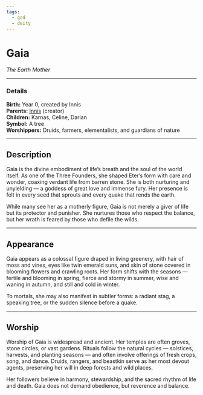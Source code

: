 ```yaml
---
tags:
  - god
  - deity
---
```



# **Gaia**

_The Earth Mother_

---

### **Details**

**Birth:** Year 0, created by Innis  
**Parents:** [Innis](Innis) (creator)  
**Children:** Karnas, Celine, Darian  
**Symbol:** A tree  
**Worshippers:** Druids, farmers, elementalists, and guardians of nature

---

## **Description**

Gaia is the divine embodiment of life’s breath and the soul of the world itself. As one of the Three Founders, she shaped Eter’s form with care and wonder, coaxing verdant life from barren stone. She is both nurturing and unyielding — a goddess of great love and immense fury. Her presence is felt in every seed that sprouts and every quake that rends the earth.

While many see her as a motherly figure, Gaia is not merely a giver of life but its protector and punisher. She nurtures those who respect the balance, but her wrath is feared by those who defile the wilds.

---

## **Appearance**

Gaia appears as a colossal figure draped in living greenery, with hair of moss and vines, eyes like twin emerald suns, and skin of stone covered in blooming flowers and crawling roots. Her form shifts with the seasons — fertile and blooming in spring, fierce and stormy in summer, wise and waning in autumn, and still and cold in winter.

To mortals, she may also manifest in subtler forms: a radiant stag, a speaking tree, or the sudden silence before a quake.

---

## **Worship**

Worship of Gaia is widespread and ancient. Her temples are often groves, stone circles, or vast gardens. Rituals follow the natural cycles — solstices, harvests, and planting seasons — and often involve offerings of fresh crops, song, and dance. Druids, rangers, and beastkin serve as her most devout agents, preserving her will in deep forests and wild places.

Her followers believe in harmony, stewardship, and the sacred rhythm of life and death. Gaia does not demand obedience, but reverence and balance.